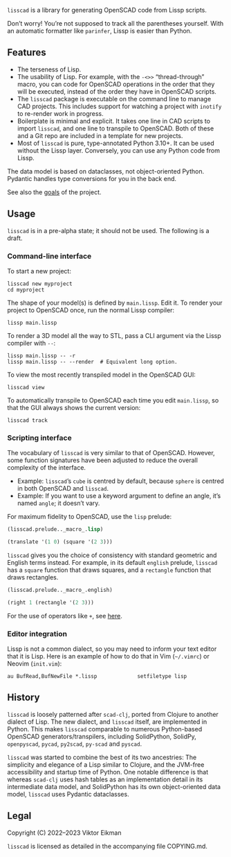 `lisscad` is a library for generating OpenSCAD code from Lissp scripts.

Don’t worry! You’re not supposed to track all the parentheses yourself. With an
automatic formatter like `parinfer`, Lissp is easier than Python.

## Features

* The terseness of Lisp.
* The usability of Lisp. For example, with the `-<>>` “thread-through” macro,
  you can code for OpenSCAD operations in the order that they will be executed,
  instead of the order they have in OpenSCAD scripts.
* The `lisscad` package is executable on the command line to manage CAD
  projects. This includes support for watching a project with `inotify` to
  re-render work in progress.
* Boilerplate is minimal and explicit. It takes one line in CAD scripts to
  import `lisscad`, and one line to transpile to OpenSCAD. Both of these and a
  Git repo are included in a template for new projects.
* Most of `lisscad` is pure, type-annotated Python 3.10+. It can be used
  without the Lissp layer. Conversely, you can use any Python code from Lissp.

The data model is based on dataclasses, not object-oriented Python. Pydantic
handles type conversions for you in the back end.

See also the [goals](doc/goal.md) of the project.

## Usage

`lisscad` is in a pre-alpha state; it should not be used. The following is a
draft.

### Command-line interface

To start a new project:

```shell
lisscad new myproject
cd myproject
```

The shape of your model(s) is defined by `main.lissp`. Edit it. To render your
project to OpenSCAD once, run the normal Lissp compiler:

```shell
lissp main.lissp
```

To render a 3D model all the way to STL, pass a CLI argument via the Lissp
compiler with `--`:

```shell
lissp main.lissp -- -r
lissp main.lissp -- --render  # Equivalent long option.
```

To view the most recently transpiled model in the OpenSCAD GUI:

```shell
lisscad view
```

To automatically transpile to OpenSCAD each time you edit `main.lissp`, so that
the GUI always shows the current version:

```shell
lisscad track
```

### Scripting interface

The vocabulary of `lisscad` is very similar to that of OpenSCAD.
However, some function signatures have been adjusted to reduce the overall
complexity of the interface.

* Example: `lisscad`’s `cube` is centred by default, because `sphere` is
  centred in both OpenSCAD and `lisscad`.
* Example: If you want to use a keyword argument to define an angle, it’s named
  `angle`; it doesn’t vary.

For maximum fidelity to OpenSCAD, use the `lisp` prelude:

```lisp
(lisscad.prelude.._macro_.lisp)

(translate '(1 0) (square '(2 3)))
```

`lisscad` gives you the choice of consistency with standard geometric and
English terms instead. For example, in its default `english` prelude, `lisscad`
has a `square` function that draws squares, and a `rectangle` function that
draws rectangles.

```lisp
(lisscad.prelude.._macro_.english)

(right 1 (rectangle '(2 3)))
```

For the use of operators like `+`, see [here](doc/op.md).

### Editor integration

Lissp is not a common dialect, so you may need to inform your text editor that
it is Lisp. Here is an example of how to do that in Vim (`~/.vimrc`) or Neovim
(`init.vim`):

    au BufRead,BufNewFile *.lissp             setfiletype lisp

## History

`lisscad` is loosely patterned after `scad-clj`, ported from Clojure to another
dialect of Lisp. The new dialect, and `lisscad` itself, are implemented in
Python. This makes `lisscad` comparable to numerous Python-based OpenSCAD
generators/transpilers, including SolidPython, SolidPy, `openpyscad`,
`pycad`, `py2scad`, `py-scad` and `pyscad`.

`lisscad` was started to combine the best of its two ancestries: The simplicity
and elegance of a Lisp similar to Clojure, and the JVM-free accessibility and
startup time of Python. One notable difference is that whereas `scad-clj` uses
hash tables as an implementation detail in its intermediate data model, and
SolidPython has its own object-oriented data model, `lisscad` uses Pydantic
dataclasses.

## Legal

Copyright (C) 2022–2023 Viktor Eikman

`lisscad` is licensed as detailed in the accompanying file COPYING.md.
